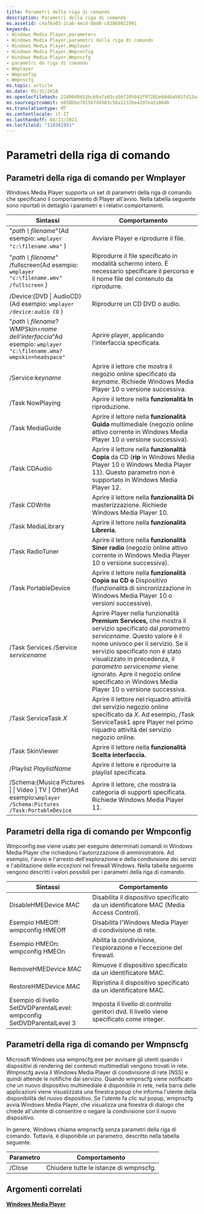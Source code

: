 ```yaml
---
title: Parametri della riga di comando
description: Parametri della riga di comando
ms.assetid: c4af8a03-2cab-4ecd-bbd8-c83869822901
keywords:
- Windows Media Player,parameters
- Windows Media Player,parametri della riga di comando
- Windows Media Player,Wmplayer
- Windows Media Player,Wmpconfig
- Windows Media Player,Wmpnscfg
- parametri da riga di comando
- Wmplayer
- Wmpconfig
- Wmpnscfg
ms.topic: article
ms.date: 05/31/2018
ms.openlocfilehash: 2240040453bc60a7a03ca56f205643f97202eb840a501fd13aa417b86aef060d
ms.sourcegitcommit: e858bbe701567d4583c50a11326e42d7ea51804b
ms.translationtype: MT
ms.contentlocale: it-IT
ms.lasthandoff: 08/11/2021
ms.locfileid: "118341951"
---
```

# <a name="command-line-parameters"></a>Parametri della riga di comando

## <a name="command-line-parameters-for-wmplayer"></a>Parametri della riga di comando per Wmplayer

Windows Media Player supporta un set di parametri della riga di comando che specificano il comportamento di Player all'avvio. Nella tabella seguente sono riportati in dettaglio i parametri e i relativi comportamenti.



| Sintassi                                                                                                              | Comportamento                                                                                                                                                                                                                                                                                                                                   |
|---------------------------------------------------------------------------------------------------------------------|--------------------------------------------------------------------------------------------------------------------------------------------------------------------------------------------------------------------------------------------------------------------------------------------------------------------------------------------|
| "*path \\ filename*"(Ad esempio: `wmplayer "c:\filename.wma"` )<br/>                                            | Avviare Player e riprodurre il file.                                                                                                                                                                                                                                                                                                        |
| "*path \\ filename*" /fullscreen(Ad esempio: `wmplayer "c:\filename.wmv" /fullscreen` )<br/>                    | Riprodurre il file specificato in modalità schermo intero. È necessario specificare il percorso e il nome file del contenuto da riprodurre.<br/>                                                                                                                                                                                                                     |
| /Device:{DVD \| AudioCD}(Ad esempio: `wmplayer /device:audio CD` )<br/>                                         | Riprodurre un CD DVD o audio.                                                                                                                                                                                                                                                                                                                    |
| "*path \\ filename*? WMPSkin=*nome dell'interfaccia*"Ad esempio: `wmplayer "c:\filename.wma?wmpskin=headspace"`<br/>        | Aprire player, applicando l'interfaccia specificata.                                                                                                                                                                                                                                                                                              |
| /Service:*keyname*                                                                                                  | Aprire il lettore che mostra il negozio online specificato da *keyname*. Richiede Windows Media Player 10 o versione successiva.<br/>                                                                                                                                                                                                                      |
| /Task NowPlaying                                                                                                    | Aprire il lettore nella **funzionalità In** riproduzione.                                                                                                                                                                                                                                                                                            |
| /Task MediaGuide                                                                                                    | Aprire il lettore nella **funzionalità Guida** multimediale (negozio online attivo corrente in Windows Media Player 10 o versione successiva).                                                                                                                                                                                                                          |
| /Task CDAudio                                                                                                       | Aprire il lettore nella **funzionalità Copia** da CD (**rip** in Windows Media Player 10 o Windows Media Player 11). Questo parametro non è supportato in Windows Media Player 12.                                                                                                                                                       |
| /Task CDWrite                                                                                                       | Aprire il lettore nella **funzionalità Di** masterizzazione. Richiede Windows Media Player 10.<br/>                                                                                                                                                                                                                                                       |
| /Task MediaLibrary                                                                                                  | Aprire il lettore nella **funzionalità Libreria.**                                                                                                                                                                                                                                                                                                |
| /Task RadioTuner                                                                                                    | Aprire il lettore nella **funzionalità Siner radio** (negozio online attivo corrente in Windows Media Player 10 o versione successiva).                                                                                                                                                                                                                          |
| /Task PortableDevice                                                                                                | Aprire il lettore nella **funzionalità Copia su CD o** Dispositivo (funzionalità di sincronizzazione in Windows Media Player 10 o versioni successive).                                                                                                                                                                                                                            |
| /Task Services /Service *servicename*                                                                               | Aprire Player nella funzionalità **Premium Services,** che mostra il servizio specificato dal *parametro servicename.* Questo valore è il nome univoco per il servizio. Se il servizio specificato non è stato visualizzato in precedenza, il *parametro servicename* viene ignorato. Apre il negozio online specificato in Windows Media Player 10 o versione successiva. |
| /Task ServiceTask *X*                                                                                                | Aprire Il lettore nel riquadro attività del servizio negozio online specificato da *X*. Ad esempio, /Task ServiceTask1 apre Player nel primo riquadro attività del servizio negozio online.                                                                                                                                                                      |
| /Task SkinViewer                                                                                                    | Aprire Il lettore nella **funzionalità Scelta interfaccia.**                                                                                                                                                                                                                                                                                           |
| /Playlist *PlaylistName*                                                                                            | Aprire il lettore e riprodurre la playlist specificata.                                                                                                                                                                                                                                                                                           |
| /Schema:{Musica Pictures \| \| Video \| TV \| Other}Ad esempio:`wmplayer /Schema:Pictures /Task:PortableDevice`<br/> | Aprire Il lettore, che mostra la categoria di supporti specificata. Richiede Windows Media Player 11.                                                                                                                                                                                                                                                   |



 

## <a name="command-line-parameters-for-wmpconfig"></a>Parametri della riga di comando per Wmpconfig

Wmpconfig.exe viene usato per eseguire determinati comandi in Windows Media Player che richiedono l'autorizzazione di amministratore. Ad esempio, l'avvio e l'arresto dell'esplorazione e della condivisione dei servizi e l'abilitazione delle eccezioni nel firewall Windows. Nella tabella seguente vengono descritti i valori possibili per i parametri della riga di comando.



| Sintassi                                                                                    | Comportamento                                                                   |
|-------------------------------------------------------------------------------------------|----------------------------------------------------------------------------|
| DisableHMEDevice *MAC*                                                                    | Disabilita il dispositivo specificato da un identificatore MAC (Media Access Control).  |
| Esempio HMEOff:<br/> wmpconfig HMEOff<br/>                                    | Disabilita l'Windows Media Player di condivisione di rete.                 |
| Esempio HMEOn:<br/> wmpconfig HMEOn<br/>                                      | Abilita la condivisione, l'esplorazione e l'eccezione del firewall.                     |
| RemoveHMEDevice *MAC*                                                                     | Rimuove il dispositivo specificato da un identificatore MAC.                          |
| RestoreHMEDevice *MAC*                                                                    | Ripristina il dispositivo specificato da un identificatore MAC.                         |
| Esempio di livello SetDVDParentalLevel: <br/> wmpconfig SetDVDParentalLevel 3<br/> | Imposta il livello di controllo genitori dvd. Il livello viene specificato come integer. |



 

## <a name="command-line-parameters-for-wmpnscfg"></a>Parametri della riga di comando per Wmpnscfg

Microsoft Windows usa wmpnscfg.exe per avvisare gli utenti quando i dispositivi di rendering dei contenuti multimediali vengono trovati in rete. Wmpnscfg avvia il Windows Media Player di condivisione di rete (NSS) e quindi attende le notifiche dal servizio. Quando wmpnscfg viene notificato che un nuovo dispositivo multimediale è disponibile in rete, nella barra delle applicazioni viene visualizzata una finestra popup che informa l'utente della disponibilità del nuovo dispositivo. Se l'utente fa clic sul popup, wmpnscfg avvia Windows Media Player, che visualizza una finestra di dialogo che chiede all'utente di consentire o negare la condivisione con il nuovo dispositivo.

In genere, Windows chiama wmpnscfg senza parametri della riga di comando. Tuttavia, è disponibile un parametro, descritto nella tabella seguente.



| Parametro | Comportamento                         |
|-----------|----------------------------------|
| /Close    | Chiudere tutte le istanze di wmpnscfg. |



 

## <a name="related-topics"></a>Argomenti correlati

<dl> <dt>

[**Windows Media Player**](windows-media-player.md)
</dt> </dl>

 

 





